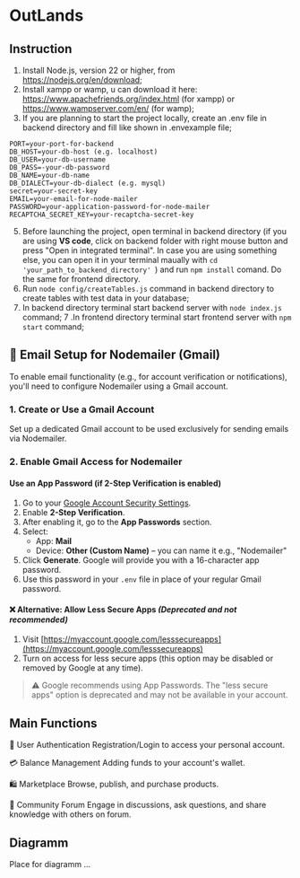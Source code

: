 # OutLands
## Instruction
1. Install Node.js, version 22 or higher, from https://nodejs.org/en/download;
2. Install xampp or wamp, u can download it here: https://www.apachefriends.org/index.html (for xampp) or https://www.wampserver.com/en/ (for wamp);
4. If you are planning to start the project locally, create an .env file in backend directory and fill like shown in .envexample file; 
```
PORT=your-port-for-backend
DB_HOST=your-db-host (e.g. localhost)
DB_USER=your-db-username
DB_PASS=-your-db-password
DB_NAME=your-db-name
DB_DIALECT=your-db-dialect (e.g. mysql)
secret=your-secret-key
EMAIL=your-email-for-node-mailer
PASSWORD=your-application-password-for-node-mailer
RECAPTCHA_SECRET_KEY=your-recaptcha-secret-key
```
5. Before launching the project, open terminal in backend directory (if you are using **VS code**, click on backend folder with right mouse button and press "Open in integrated terminal". In case you are using something else, you can open it in your terminal maually with ```cd 'your_path_to_backend_directory' ```) and run ```npm install``` comand. Do the same for frontend directory.
6. Run ```node config/createTables.js``` command in backend directory to create tables with test data in your database;
7. In backend directory terminal start backend server with ```node index.js``` command;
7 .In frontend directory terminal start frontend server with ```npm start``` command;
   
## 📧 Email Setup for Nodemailer (Gmail)

To enable email functionality (e.g., for account verification or notifications), you'll need to configure Nodemailer using a Gmail account.

### 1. Create or Use a Gmail Account
Set up a dedicated Gmail account to be used exclusively for sending emails via Nodemailer.

### 2. Enable Gmail Access for Nodemailer

#### Use an App Password (if 2-Step Verification is enabled)
1. Go to your [Google Account Security Settings](https://myaccount.google.com/security).
2. Enable **2-Step Verification**.
3. After enabling it, go to the **App Passwords** section.
4. Select:
   - App: **Mail**
   - Device: **Other (Custom Name)** – you can name it e.g., "Nodemailer"
5. Click **Generate**. Google will provide you with a 16-character app password.
6. Use this password in your `.env` file in place of your regular Gmail password.

#### ❌ Alternative: Allow Less Secure Apps *(Deprecated and not recommended)*
1. Visit [https://myaccount.google.com/lesssecureapps](https://myaccount.google.com/lesssecureapps)
2. Turn on access for less secure apps (this option may be disabled or removed by Google at any time).

> ⚠️ Google recommends using App Passwords. The "less secure apps" option is deprecated and may not be available in your account.


## Main Functions
🔐 User Authentication Registration/Login to access your personal account.

💳 Balance Management Adding funds to your account's wallet.

🛍️ Marketplace Browse, publish, and purchase products.

💬 Community Forum Engage in discussions, ask questions, and share knowledge with others on forum.

## Diagramm
Place for diagramm ...
